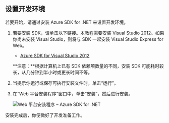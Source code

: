 ﻿<h2>设置开发环境</h2>

若要开始，请通过安装 Azure SDK for .NET 来设置开发环境。

1. 若要安装 SDK，请单击以下链接。本教程需要安装 Visual Studio 2012。如果你尚未安装 Visual Studio，则将与 SDK 一起安装 Visual Studio Express for Web。

    - [Azure SDK for Visual Studio 2012][]

    **注意：**根据计算机上已有 SDK 依赖项数量的不同，安装 SDK 可能耗时较长，从几分钟到半小时或更长时间不等。

2. 当提示你运行或保存可执行安装文件时，单击“运行”。

3. 在“Web 平台安装程序”窗口中，单击“安装”，然后进行安装。

    ![Web 平台安装程序 – Azure SDK for .NET][WebPIAzureSdk]

安装完成后，你便做好了开发准备工作。

[Azure SDK for Visual Studio 2012]: http://go.microsoft.com/fwlink/?LinkID=324323
[WebPIAzureSdk]: ./media/install-sdk-2012-only/WebPI46-2012.png

<!---HONumber=Mooncake_1207_2015-->